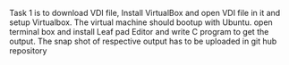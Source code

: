 Task 1 is to download VDI file, Install VirtualBox and open VDI file in it and setup Virtualbox.
The virtual machine should bootup with Ubuntu. open terminal box and install Leaf pad Editor and write C program to get the output.
The snap shot of respective output has to be uploaded in git hub repository
